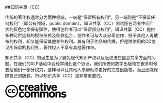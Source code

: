 ##知识共享（CC）

传统的著作权通常分为两种极端，一端是“保留所有权利”，另一端则是“不保留任何权利”（即公有领域，public domain）。知识共享（CC）则试图在两者中间广大的灰色地带保有弹性，使得创作者可以“保留部分权利”。知识共享（CC）提供多种可供选择的授权形式及条款组合，创作者可与大众分享创作，授予其他人再散布的权利，却又能保留其他某些权利。其有利于作品的传播，但是除使用的CC协议所保留的权利外，著作权人不享有其他著作权。


知识共享（CC）的诞生是为了避免现代知识产权以及版权法在信息共享方面的问题。在我们的XLP活动中会经常用到这个协议，我们所做的数字出版物在很多时候要给他们一部分权力，这样可以让其他人来帮助你更好的完成出版物，而且还能保障自己的版权。所以知识共享（CC）是非常重要的。

![0](../assets/execution/knowledge_share/00.jpg)
